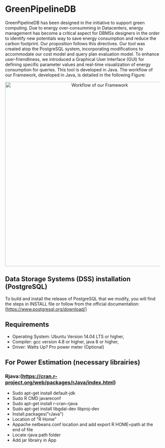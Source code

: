 # GreenPipelineDB

GreenPipelineDB has been designed in the initiative to support green computing. Due to energy over-consumming in Datacenters, energy management has become a critical aspect for DBMSs designers in the order to identify new 
potentials way to save energy consumption and reduce the carbon footprint. Our proposition follows this directives. Our tool was created atop the PostgreSQL system, incorporating modifications to accommodate our cost model
and query plan evaluation model. To enhance user-friendliness, we introduced a Graphical User Interface (GUI) for defining specific parameter values and real-time visualization of energy consumption for queries. 
This tool is developed in Java. The workflow of our Framework, developed in Java, is detailed in the following Figure:

<center><img src="https://github.com/dembeles/GreenPipelineDB/assets/57449625/7c174872-92a9-43ab-a30a-19f696e5e7d7" width="600" align="center" alt="Workflow of our Framework"></center>

## Data Storage Systems (DSS) installation (PostgreSQL)
To build and install the release of PostgreSQL that we modify, you will find the steps in INSTALL file or follow from the official documentation:[https://www.postgresql.org/download/]

## Requirements

-  Operating System: Ubuntu Version 14.04 LTS or higher,
-  Compiler: gcc version 4.8 or higher, java 8 or higher,
-  Driver: Watts Up? Pro power meter (Optional)

## For Power Estimation (necessary librairies)
### Rjava:(https://cran.r-project.org/web/packages/rJava/index.html)

- Sudo apt-get install default-jdk
- Sudo R CMD javareconf
- Sudo apt-get install r-cran-rjava
- Sudo apt-get install libgdal-dev libproj-dev
- Install.packages("rJava")
- Location of "R Home"
- Appache netbeans.conf location and add export R HOME=path at the end of file
- Locate rjava path folder
- Add jar librairy in App

